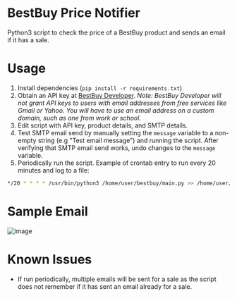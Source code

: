# BestBuy Price Notifier

Python3 script to check the price of a BestBuy product and sends an email if it has a sale.

# Usage
1. Install dependencies (`pip install -r requirements.txt`)
2. Obtain an API key at [BestBuy Developer](https://developer.bestbuy.com/). *Note: BestBuy Developer will not grant API keys to users with email addresses from free services like Gmail or Yahoo. You will have to use an email address on a custom domain, such as one from work or school.*
3. Edit script with API key, product details, and SMTP details.
4. Test SMTP email send by manually setting the `message` variable to a non-empty string (e.g "Test email message") and running the script. After verifying that SMTP email send works, undo changes to the `message` variable.
5. Periodically run the script. Example of crontab entry to run every 20 minutes and log to a file:
```bash
*/20 * * * * /usr/bin/python3 /home/user/bestbuy/main.py >> /home/user/bestbuy/cron.log 2>&1
```

# Sample Email

![image](https://user-images.githubusercontent.com/9660418/90815420-4e2fb800-e2f0-11ea-8e43-3e282eea7d75.png)


# Known Issues

- If run periodically, multiple emails will be sent for a sale as the script does not remember if it has sent an email already for a sale.
